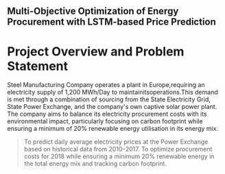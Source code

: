 ## Multi-Objective Optimization of Energy Procurement with LSTM-based Price Prediction ##

# Project Overview and Problem Statement 
Steel Manufacturing Company operates a plant in Europe,requiring an electricity supply of 1,200 MWh/Day to maintainitsoperations.This demand is met through a combination of sourcing from the State Electricity Grid, State Power Exchange, and the company's own captive solar power plant.
The company aims to balance its electricity procurement costs with its environmental impact, particularly focusing on carbon footprint while ensuring a minimum of 20% renewable energy utilisation in its energy mix.
> To predict daily average electricity prices at the Power Exchange based on historical data from 2010–2017.
> To optimize procurement costs for 2018 while ensuring a minimum 20% renewable energy in the total energy mix and tracking carbon footprint.




